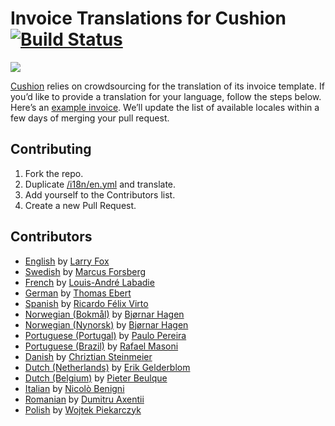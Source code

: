 # Invoice Translations for Cushion [![Build Status](https://travis-ci.org/cushion/invoice-translations.svg?branch=master)](https://travis-ci.org/cushion/invoice-translations)

![](https://dl.dropboxusercontent.com/u/121678/cushion/invoicing-github.png)

[Cushion](http://cushionapp.com) relies on crowdsourcing for the translation of its invoice template. If you’d like to provide a translation for your language, follow the steps below. Here’s an [example invoice](https://dl.dropboxusercontent.com/u/121678/cushion-invoice.pdf). We’ll update the list of available locales within a few days of merging your pull request.

## Contributing

1. Fork the repo.
2. Duplicate [/i18n/en.yml](/i18n/en.yml) and translate.
3. Add yourself to the Contributors list.
4. Create a new Pull Request.

## Contributors

- [English](/i18n/en.yml) by [Larry Fox](https://github.com/larryfox)
- [Swedish](/i18n/sv.yml) by [Marcus Forsberg](https://github.com/marcusforsberg)
- [French](/i18n/fr.yml) by [Louis-André Labadie](https://github.com/L-A)
- [German](/i18n/de.yml) by [Thomas Ebert](https://github.com/te-online)
- [Spanish](/i18n/es.yml) by [Ricardo Félix Virto](https://github.com/riki-felix)
- [Norwegian (Bokmål)](/i18n/no-nb.yml) by [Bjørnar Hagen](https://github.com/bearhagen)
- [Norwegian (Nynorsk)](/i18n/no-ny.yml) by [Bjørnar Hagen](https://github.com/bearhagen)
- [Portuguese (Portugal)](/i18n/pt-pt.yml) by [Paulo Pereira](https://github.com/paulozoom)
- [Portuguese (Brazil)](/i18n/pt-br.yml) by [Rafael Masoni](https://github.com/rmasoni)
- [Danish](/i18n/da.yml) by [Chriztian Steinmeier](https://github.com/greystate)
- [Dutch (Netherlands)](/i18n/nl-nl.yml) by [Erik Gelderblom](https://github.com/ErikFontanel)
- [Dutch (Belgium)](/i18n/nl-be.yml) by [Pieter Beulque](https://github.com/pieterbeulque)
- [Italian](/i18n/it.yml) by [Nicolò Benigni](https://github.com/ciaoben)
- [Romanian](/i18n/ro.yml) by [Dumitru Axentii](https://github.com/dumitruaxentii)
- [Polish](/i18n/pl.yml) by [Wojtek Piekarczyk](https://github.com/drunkpandabeer)